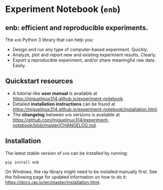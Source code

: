 # Experiment Notebook (`enb`)

## enb: efficient and reproducible experiments.

The `enb` Python 3 library that can help you:

- Design and run any type of computer-based experiment. Quickly.
- Analyze, plot and report new and existing experiment results. Clearly.
- Export a reproducible experiment, and/or share meaningful raw data. Easily.

## Quickstart resources

- A tutorial-like **user manual** is available at https://miguelinux314.github.io/experiment-notebook.
- Detailed **installation instructions** can be found
  at https://miguelinux314.github.io/experiment-notebook/installation.html.
- The **changelog** between `enb` versions is available
  at https://github.com/miguelinux314/experiment-notebook/blob/master/CHANGELOG.md.

## Installation

The latest stable version of `enb` can be installed by running:

    pip install enb

On Windows, the ray library might need to be installed manually first. See the following page
for updated information on how to do it: https://docs.ray.io/en/master/installation.html.

